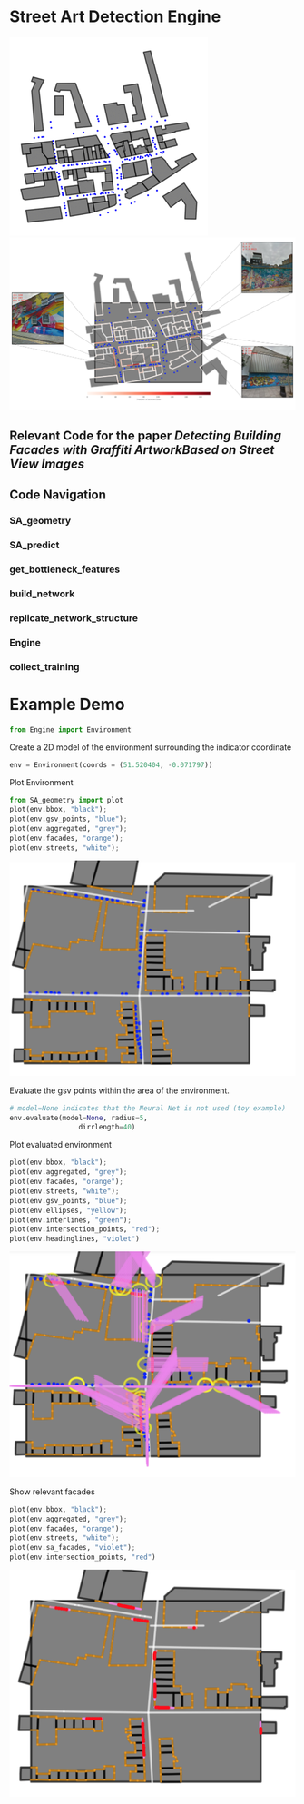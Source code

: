 # Street Art Detection Engine

<img src="animated.gif" />

<img src="final.png" />

## Relevant Code for the paper *Detecting Building Facades with Graffiti ArtworkBased on Street View Images*

## Code Navigation

### SA_geometry
### SA_predict
### get_bottleneck_features
### build_network
### replicate_network_structure
### Engine
### collect_training






# Example Demo

```python
from Engine import Environment

```

Create a 2D model of the environment surrounding the indicator coordinate

```python
env = Environment(coords = (51.520404, -0.071797))

```
Plot Environment
```python
from SA_geometry import plot
plot(env.bbox, "black");
plot(env.gsv_points, "blue");
plot(env.aggregated, "grey");
plot(env.facades, "orange");
plot(env.streets, "white");

```
![image.png](1.png)

Evaluate the gsv points within the area of the environment. 
```python
# model=None indicates that the Neural Net is not used (toy example)
env.evaluate(model=None, radius=5,
                 dirrlength=40)
```
Plot evaluated environment
```python
plot(env.bbox, "black");
plot(env.aggregated, "grey");
plot(env.facades, "orange");
plot(env.streets, "white");
plot(env.gsv_points, "blue");
plot(env.ellipses, "yellow");
plot(env.interlines, "green");
plot(env.intersection_points, "red");
plot(env.headinglines, "violet")

```
![image.png](2.png)

Show relevant facades
```python
plot(env.bbox, "black");
plot(env.aggregated, "grey");
plot(env.facades, "orange");
plot(env.streets, "white");
plot(env.sa_facades, "violet");
plot(env.intersection_points, "red")

```
![image.png](3.png)


